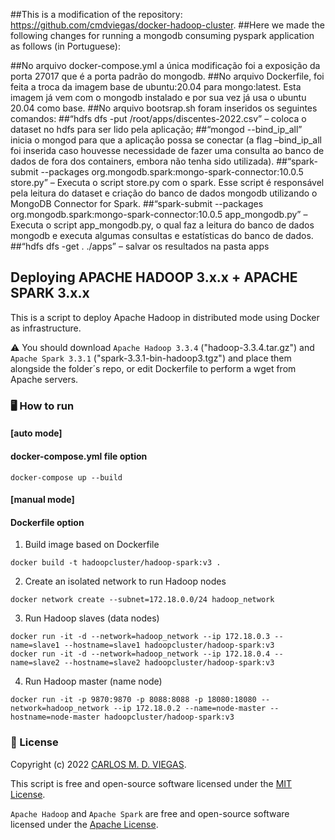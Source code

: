 ##This is a modification of the repository: https://github.com/cmdviegas/docker-hadoop-cluster. 
##Here we made the following changes for running a mongodb consuming pyspark application as follows (in Portuguese):

##No arquivo docker-compose.yml a única modificação foi a exposição da porta 27017 que é a porta padrão do mongodb.
##No arquivo Dockerfile, foi feita a troca da imagem base de ubuntu:20.04 para mongo:latest. Esta imagem já vem com o mongodb instalado e por sua vez já usa o ubuntu 20.04 como base. 
##No arquivo bootsrap.sh foram inseridos os seguintes comandos:
##“hdfs dfs -put /root/apps/discentes-2022.csv” – coloca o dataset no hdfs para ser lido pela aplicação;
##“mongod --bind_ip_all” inicia o mongod para que a aplicação possa se conectar (a flag –bind_ip_all foi inserida caso houvesse necessidade de fazer uma consulta ao banco de dados de fora dos containers, embora não tenha sido utilizada).
##“spark-submit --packages org.mongodb.spark:mongo-spark-connector:10.0.5 store.py” – Executa o script store.py com o spark. Esse script é responsável pela leitura do dataset e criação do banco de dados mongodb utilizando o MongoDB Connector for Spark. 
##“spark-submit --packages org.mongodb.spark:mongo-spark-connector:10.0.5 app_mongodb.py” – Executa o script app_mongodb.py, o qual faz a leitura do banco de dados mongodb e executa algumas consultas e estatísticas do banco de dados.
##“hdfs dfs -get . ./apps” – salvar os resultados na pasta apps

## Deploying APACHE HADOOP 3.x.x + APACHE SPARK 3.x.x

This is a script to deploy Apache Hadoop in distributed mode using Docker as infrastructure.

⚠️ You should download `Apache Hadoop 3.3.4` ("hadoop-3.3.4.tar.gz") and `Apache Spark 3.3.1` ("spark-3.3.1-bin-hadoop3.tgz") and place them alongside the folder´s repo, or edit Dockerfile to perform a wget from Apache servers.

### :desktop_computer: How to run

#### [auto mode]
#### docker-compose.yml file option

```
docker-compose up --build
```

#### [manual mode] 
#### Dockerfile option

1. Build image based on Dockerfile
```
docker build -t hadoopcluster/hadoop-spark:v3 .
```

2. Create an isolated network to run Hadoop nodes
```
docker network create --subnet=172.18.0.0/24 hadoop_network
```

3. Run Hadoop slaves (data nodes)
```
docker run -it -d --network=hadoop_network --ip 172.18.0.3 --name=slave1 --hostname=slave1 hadoopcluster/hadoop-spark:v3
docker run -it -d --network=hadoop_network --ip 172.18.0.4 --name=slave2 --hostname=slave2 hadoopcluster/hadoop-spark:v3
```

4. Run Hadoop master (name node)
```
docker run -it -p 9870:9870 -p 8088:8088 -p 18080:18080 --network=hadoop_network --ip 172.18.0.2 --name=node-master --hostname=node-master hadoopcluster/hadoop-spark:v3
```

### 📜 License

Copyright (c) 2022 [CARLOS M. D. VIEGAS](https://github.com/cmdviegas).

This script is free and open-source software licensed under the [MIT License](https://github.com/cmdviegas/docker-hadoop-cluster/blob/master/LICENSE). 

`Apache Hadoop` and `Apache Spark` are free and open-source software licensed under the [Apache License](https://github.com/cmdviegas/docker-hadoop-cluster/blob/master/LICENSE.apache).
